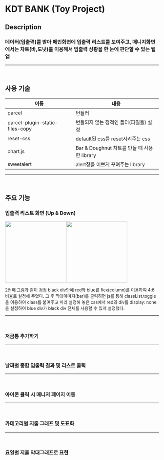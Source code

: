 # KDT BANK (Toy Project)

## Description

### 데이터(입출력)를 받아 메인화면에 입출력 리스트를 보여주고, 매니지화면에서는 차트(바,도넛)를 이용해서 입출력 상황을 한 눈에 판단할 수 있는 웹앱

<hr>
<br>

## 사용 기술

| 이름                            | 내용                                         |
| ------------------------------- | -------------------------------------------- |
| parcel                          | 번들러                                       |
| parcel-plugin-static-files-copy | 번들되지 않는 정적인 폴더(파일들) 설정       |
| reset-css                       | default된 css를 reset시켜주는 css            |
| chart.js                        | Bar & Doughnut 차트를 만들 때 사용한 library |
| sweetalert                      | alert창을 이쁘게 꾸며주는 library            |

<hr>
<br>

## 주요 기능

### 입출력 리스트 화면 (Up & Down)

<img src='https://images.velog.io/images/ahngh/post/135b3717-e7eb-485c-ba2f-ec235105448b/ezgif_listupdown.gif' width="200px"><img src="https://images.velog.io/images/ahngh/post/477d4911-25bf-4204-b571-5eb85d82e31f/%E1%84%89%E1%85%B3%E1%84%8F%E1%85%B3%E1%84%85%E1%85%B5%E1%86%AB%E1%84%89%E1%85%A3%E1%86%BA%202021-09-16%20%E1%84%8B%E1%85%A9%E1%84%92%E1%85%AE%208.34.32.png" width="200px">

2번째 그림과 같이 검정 black div안에 red와 blue를 flex(column)를 이용하여 4:6 비율로 설정해 주었다.
그 후 막대이미지(bar)를 클릭하면 js를 통해 classList.toggle을 이용하여 class를 붙여주고 미리 설정해 놓은 css에서 red의 div를 display: none을 설정하여 blue div가 black div 전체를 사용할 수 있게 설정했다.

<hr>
<br>

### 저금통 추가하기

<hr>
<br>

### 날짜별 종합 입출력 결과 및 리스트 출력

<hr>
<br>

### 아이콘 클릭 시 매니저 페이지 이동

<hr>
<br>

### 카테고리별 지출 그래프 및 도표화

<hr>
<br>

### 요일별 지출 막대그래프로 표현
